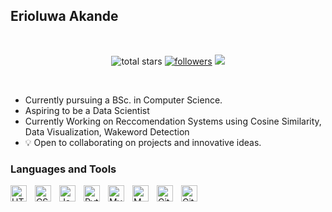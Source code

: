 

  ## Erioluwa Akande
 <br/>
<!-- Social badges section -->

<p align="center">
    <img alt="total stars" title="Total stars on GitHub" src="https://custom-icon-badges.demolab.com/github/stars/CYBERIC-EA?color=55960c&style=for-the-badge&labelColor=488207&logo=star"/></a>
  <a href="https://github.com/CYBERIC-EA?tab=followers">
    <img alt="followers" title="Follow me on Github" src="https://custom-icon-badges.demolab.com/github/followers/CYBERIC-EA?color=236ad3&labelColor=1155ba&style=for-the-badge&logo=person-add&label=Follow&logoColor=white"/></a>
   <a href="https://www.linkedin.com/in/erioluwa-akande-640bb4221/">
   <img src="https://img.shields.io/badge/-Linkedin-blue?style=flat-square&logo=linkedin">
</a>
    
</p>
<br/> 


- Currently pursuing a BSc. in Computer Science.
- Aspiring to be a Data Scientist
- Currently Working on Reccomendation Systems using Cosine Similarity, Data Visualization, Wakeword Detection
- 💡 Open to collaborating on projects and innovative ideas.





### Languages and Tools
<img align="left" alt="HTML5" width="26px" src="https://cdn.jsdelivr.net/gh/devicons/devicon/icons/html5/html5-original.svg" style="padding-right:10px;" />
<img align="left" alt="CSS3" width="26px" src="https://cdn.jsdelivr.net/gh/devicons/devicon/icons/css3/css3-original.svg" style="padding-right:10px;" />
<img align="left" alt="JavaScript" width="26px" src="https://cdn.jsdelivr.net/gh/devicons/devicon/icons/javascript/javascript-original.svg" style="padding-right:10px;" />
<img align="left" alt="Python" width="26px" src="https://cdn.jsdelivr.net/gh/devicons/devicon/icons/python/python-original-wordmark.svg" style="padding-right:10px;"/>
<img align="left" alt="MySQL" width="26px" src="https://cdn.jsdelivr.net/gh/devicons/devicon/icons/mysql/mysql-original.svg" style="padding-right:10px;" />
<img align="left" alt="MATLAB" width="26px"src="https://cdn.jsdelivr.net/gh/devicons/devicon/icons/matlab/matlab-original.svg" style="padding-right:10px;"/>
<img align="left" alt="Git" width="26px" src="https://cdn.jsdelivr.net/gh/devicons/devicon/icons/git/git-original.svg" style="padding-right:10px;" />
<img align="left" alt="GitHub" width="26px" src="https://user-images.githubusercontent.com/3369400/139447912-e0f43f33-6d9f-45f8-be46-2df5bbc91289.png" style="padding-right:10px;" />

